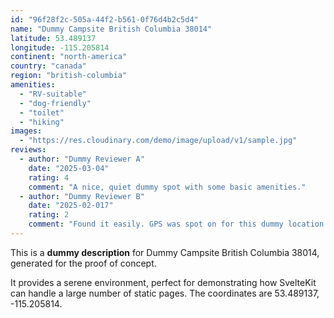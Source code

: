 ```yaml
---
id: "96f28f2c-505a-44f2-b561-0f76d4b2c5d4"
name: "Dummy Campsite British Columbia 38014"
latitude: 53.489137
longitude: -115.205814
continent: "north-america"
country: "canada"
region: "british-columbia"
amenities:
  - "RV-suitable"
  - "dog-friendly"
  - "toilet"
  - "hiking"
images:
  - "https://res.cloudinary.com/demo/image/upload/v1/sample.jpg"
reviews:
  - author: "Dummy Reviewer A"
    date: "2025-03-04"
    rating: 4
    comment: "A nice, quiet dummy spot with some basic amenities."
  - author: "Dummy Reviewer B"
    date: "2025-02-017"
    rating: 2
    comment: "Found it easily. GPS was spot on for this dummy location."
---
```


This is a **dummy description** for Dummy Campsite British Columbia 38014, generated for the proof of concept.

It provides a serene environment, perfect for demonstrating how SvelteKit can handle a large number of static pages. The coordinates are 53.489137, -115.205814.
